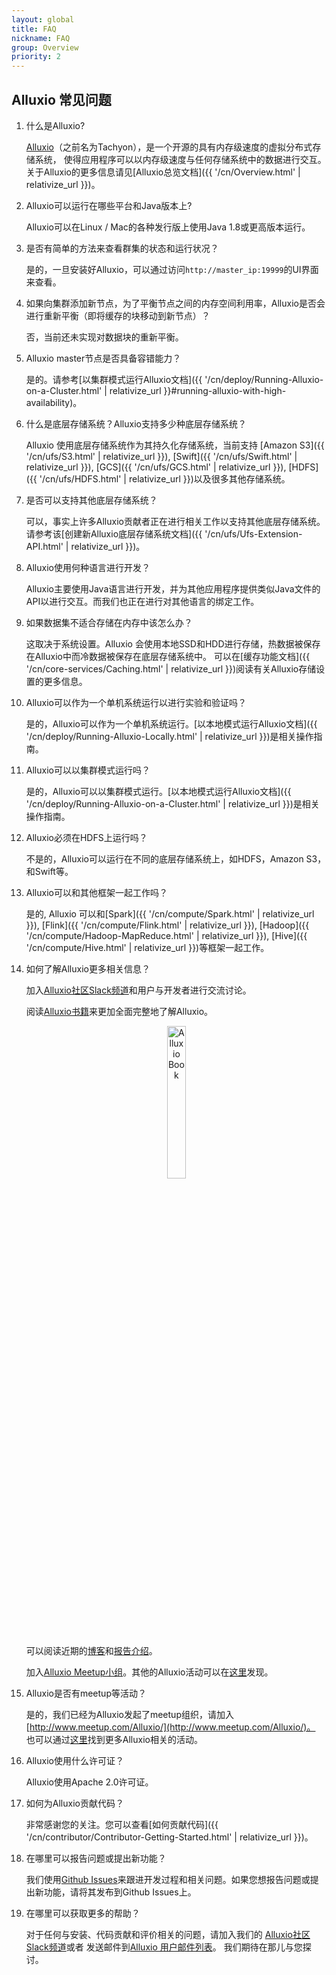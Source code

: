 ```yaml
---
layout: global
title: FAQ
nickname: FAQ
group: Overview
priority: 2
---
```


## Alluxio 常见问题

1. 什么是Alluxio?

   [Alluxio](https://www.alluxio.io/)（之前名为Tachyon），是一个开源的具有内存级速度的虚拟分布式存储系统，
   使得应用程序可以以内存级速度与任何存储系统中的数据进行交互。关于Alluxio的更多信息请见[Alluxio总览文档]({{ '/cn/Overview.html' | relativize_url }})。

2. Alluxio可以运行在哪些平台和Java版本上?

   Alluxio可以在Linux / Mac的各种发行版上使用Java 1.8或更高版本运行。

3. 是否有简单的方法来查看群集的状态和运行状况？

   是的，一旦安装好Alluxio，可以通过访问`http://master_ip:19999`的UI界面来查看。

4. 如果向集群添加新节点，为了平衡节点之间的内存空间利用率，Alluxio是否会进行重新平衡（即将缓存的块移动到新节点）？

   否，当前还未实现对数据块的重新平衡。

5. Alluxio master节点是否具备容错能力？

   是的。请参考[以集群模式运行Alluxio文档]({{ '/cn/deploy/Running-Alluxio-on-a-Cluster.html' | relativize_url }}#running-alluxio-with-high-availability)。

6. 什么是底层存储系统？Alluxio支持多少种底层存储系统？

   Alluxio 使用底层存储系统作为其持久化存储系统，当前支持 [Amazon S3]({{ '/cn/ufs/S3.html' | relativize_url }}),
   [Swift]({{ '/cn/ufs/Swift.html' | relativize_url }}), [GCS]({{ '/cn/ufs/GCS.html' | relativize_url }}), [HDFS]({{ '/cn/ufs/HDFS.html' | relativize_url }})以及很多其他存储系统。

7. 是否可以支持其他底层存储系统？

   可以，事实上许多Alluxio贡献者正在进行相关工作以支持其他底层存储系统。请参考该[创建新Alluxio底层存储系统文档]({{ '/cn/ufs/Ufs-Extension-API.html' | relativize_url }})。

8. Alluxio使用何种语言进行开发？

   Alluxio主要使用Java语言进行开发，并为其他应用程序提供类似Java文件的API以进行交互。而我们也正在进行对其他语言的绑定工作。

9. 如果数据集不适合存储在内存中该怎么办？

   这取决于系统设置。Alluxio 会使用本地SSD和HDD进行存储，热数据被保存在Alluxio中而冷数据被保存在底层存储系统中。
   可以在[缓存功能文档]({{ '/cn/core-services/Caching.html' | relativize_url }})阅读有关Alluxio存储设置的更多信息。

10. Alluxio可以作为一个单机系统运行以进行实验和验证吗？

    是的，Alluxio可以作为一个单机系统运行。[以本地模式运行Alluxio文档]({{ '/cn/deploy/Running-Alluxio-Locally.html' | relativize_url }})是相关操作指南。

11. Alluxio可以以集群模式运行吗？

    是的，Alluxio可以以集群模式运行。[以本地模式运行Alluxio文档]({{ '/cn/deploy/Running-Alluxio-on-a-Cluster.html' | relativize_url }})是相关操作指南。

12. Alluxio必须在HDFS上运行吗？

    不是的，Alluxio可以运行在不同的底层存储系统上，如HDFS，Amazon S3，和Swift等。

13. Alluxio可以和其他框架一起工作吗？

    是的, Alluxio 可以和[Spark]({{ '/cn/compute/Spark.html' | relativize_url }}), [Flink]({{ '/cn/compute/Flink.html' | relativize_url }}), [Hadoop]({{ '/cn/compute/Hadoop-MapReduce.html' | relativize_url }}),
      [Hive]({{ '/cn/compute/Hive.html' | relativize_url }})等框架一起工作。

14. 如何了解Alluxio更多相关信息？

    加入[Alluxio社区Slack频道](https://www.alluxio.io/slack)和用户与开发者进行交流讨论。

    阅读[Alluxio书籍](https://book.douban.com/subject/34761887/)来更加全面完整地了解Alluxio。

    <p align="center">
    <a href="https://book.douban.com/subject/34761887">
    <img style=" width: 25%;" src="{{ '/img/alluxio_book.png' | relativize_url }}" alt="Alluxio Book"/>
    </a>
    </p>

    可以阅读近期的[博客](https://www.alluxio.io/blog)和[报告介绍](https://www.alluxio.io/resources/presentations/)。

    加入[Alluxio Meetup小组](http://www.meetup.com/Alluxio/)。其他的Alluxio活动可以在[这里](https://www.alluxio.io/events/)发现。

15. Alluxio是否有meetup等活动？

    是的，我们已经为Alluxio发起了meetup组织，请加入[http://www.meetup.com/Alluxio/](http://www.meetup.com/Alluxio/)。
    也可以通过[这里](/resources/events)找到更多Alluxio相关的活动。

16. Alluxio使用什么许可证？

    Alluxio使用Apache 2.0许可证。

17. 如何为Alluxio贡献代码？

    非常感谢您的关注。您可以查看[如何贡献代码]({{ '/cn/contributor/Contributor-Getting-Started.html' | relativize_url }})。

18. 在哪里可以报告问题或提出新功能？

    我们使用[Github Issues](https://github.com/Alluxio/alluxio/issues)来跟进开发过程和相关问题。如果您想报告问题或提出新功能，请将其发布到Github Issues上。

19. 在哪里可以获取更多的帮助？

    对于任何与安装、代码贡献和评价相关的问题，请加入我们的
    [Alluxio社区Slack频道](https://www.alluxio.io/slack)或者
    发送邮件到[Alluxio 用户邮件列表](https://groups.google.com/forum/?fromgroups#!forum/alluxio-users)。
    我们期待在那儿与您探讨。
